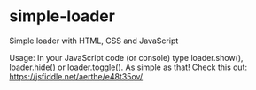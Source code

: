 # simple-loader

Simple loader with HTML, CSS and JavaScript

Usage:
In your JavaScript code (or console) type loader.show(), loader.hide() or loader.toggle(). As simple as that!
Check this out: https://jsfiddle.net/aerthe/e48t35ov/
